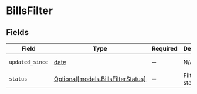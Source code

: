 # BillsFilter


## Fields

| Field                                                                | Type                                                                 | Required                                                             | Description                                                          | Example                                                              |
| -------------------------------------------------------------------- | -------------------------------------------------------------------- | -------------------------------------------------------------------- | -------------------------------------------------------------------- | -------------------------------------------------------------------- |
| `updated_since`                                                      | [date](https://docs.python.org/3/library/datetime.html#date-objects) | :heavy_minus_sign:                                                   | N/A                                                                  | 2020-09-30T07:43:32.000Z                                             |
| `status`                                                             | [Optional[models.BillsFilterStatus]](../models/billsfilterstatus.md) | :heavy_minus_sign:                                                   | Filter by bill status                                                | paid                                                                 |